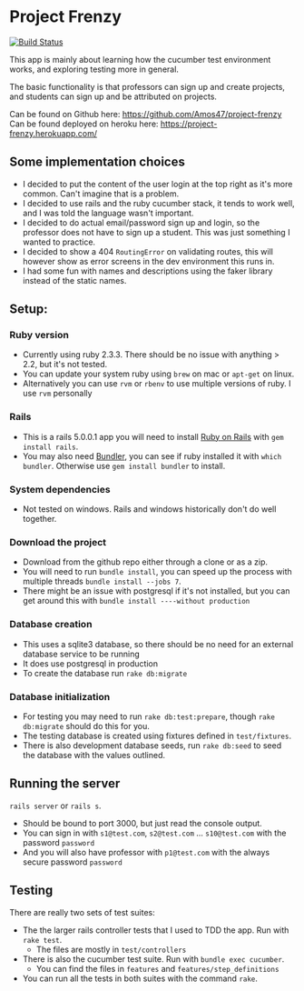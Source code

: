 # Project Frenzy
[![Build Status](https://travis-ci.com/Amos47/project-frenzy.svg?token=3yxKrCazqWzyrxBhHXRA&branch=master)](https://travis-ci.com/Amos47/project-frenzy)

This app is mainly about learning how the cucumber test environment works, and exploring testing more in general.

The basic functionality is that professors can sign up and create projects,
and students can sign up and be attributed on projects.

Can be found on Github here: https://github.com/Amos47/project-frenzy
Can be found deployed on heroku here: https://project-frenzy.herokuapp.com/

## Some implementation choices
  - I decided to put the content of the user login at the top right as it's more common. Can't imagine that is a problem.
  - I decided to use rails and the ruby cucumber stack, it tends to work well, and I was told the language wasn't important.
  - I decided to do actual email/password sign up and login, so the professor does not have to sign up a student.
    This was just something I wanted to practice.
  - I decided to show a 404 `RoutingError` on validating routes, this will however show as error screens in the
    dev environment this runs in.
  - I had some fun with names and descriptions using the faker library instead of the static names.

## Setup:

### Ruby version
  - Currently using ruby 2.3.3. There should be no issue with anything > 2.2, but it's not tested.
  - You can update your system ruby using `brew` on mac or `apt-get` on linux.
  - Alternatively you can use `rvm` or `rbenv` to use multiple versions of ruby. I use `rvm` personally

### Rails
  - This is a rails 5.0.0.1 app you will need to install [Ruby on Rails](https://github.com/rails/rails) with `gem install rails`.
  - You may also need [Bundler](http://bundler.io/), you can see if ruby installed it with `which bundler`.
    Otherwise use `gem install bundler` to install.

### System dependencies
  - Not tested on windows. Rails and windows historically don't do well together.

### Download the project
  - Download from the github repo either through a clone or as a zip.
  - You will need to run `bundle install`, you can speed up the process with multiple threads `bundle install --jobs 7`.
  - There might be an issue with postgresql if it's not installed, but you can get around this with `bundle install ----without production`

### Database creation
  - This uses a sqlite3 database, so there should be no need for an external database service to be running
  - It does use postgresql in production
  - To create the database run `rake db:migrate`

### Database initialization
  - For testing you may need to run `rake db:test:prepare`, though `rake db:migrate` should do this for you.
  - The testing database is created using fixtures defined in `test/fixtures`.
  - There is also development database seeds, run `rake db:seed` to seed the database with the values outlined.

## Running the server
  `rails server` or `rails s`.

  - Should be bound to port 3000, but just read the console output.
  - You can sign in with `s1@test.com`, `s2@test.com` ... `s10@test.com` with the password `password`
  - And you will also have professor with `p1@test.com` with the always secure password `password`

## Testing
There are really two sets of test suites:

- The the larger rails controller tests that I used to TDD the app. Run with `rake test`.
  - The files are mostly in `test/controllers`
- There is also the cucumber test suite. Run with `bundle exec cucumber`.
  - You can find the files in `features` and `features/step_definitions`
- You can run all the tests in both suites with the command `rake`.
